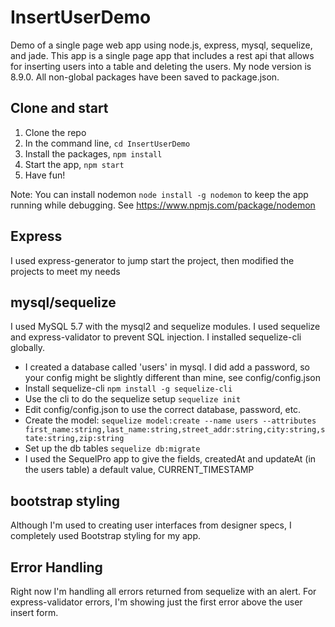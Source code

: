 # InsertUserDemo
Demo of a single page web app using node.js, express, mysql, sequelize, and jade.  This app is a single page app that includes a rest api that allows for inserting users into a table and deleting the users.  My node version is 8.9.0.  All non-global packages have been saved to package.json.

## Clone and start

1.  Clone the repo
2.  In the command line, ```cd InsertUserDemo```
3.  Install the packages, ```npm install```
4.  Start the app, ```npm start```
5.  Have fun!

Note: You can install nodemon ```node install -g nodemon``` to keep the app running while debugging.  See https://www.npmjs.com/package/nodemon

## Express

I used express-generator to jump start the project, then modified the projects to meet my needs

## mysql/sequelize

I used MySQL 5.7 with the mysql2 and sequelize modules.  I used sequelize and express-validator to prevent SQL injection.  I installed sequelize-cli globally.

- I created a database called 'users' in mysql.  I did add a password, so your config might be slightly different than mine, see config/config.json
- Install sequelize-cli ```npm install -g sequelize-cli``` 
- Use the cli to do the sequelize setup ```sequelize init```
- Edit config/config.json to use the correct database, password, etc.
- Create the model: ```sequelize model:create --name users --attributes first_name:string,last_name:string,street_addr:string,city:string,state:string,zip:string```
- Set up the db tables ```sequelize db:migrate```
- I used the SequelPro app to give the fields, createdAt and updateAt (in the users table) a default value, CURRENT_TIMESTAMP

## bootstrap styling

Although I'm used to creating user interfaces from designer specs, I completely used Bootstrap styling for my app.

## Error Handling

Right now I'm handling all errors returned from sequelize with an alert.  For express-validator errors, I'm showing just the first error above the user insert form.
